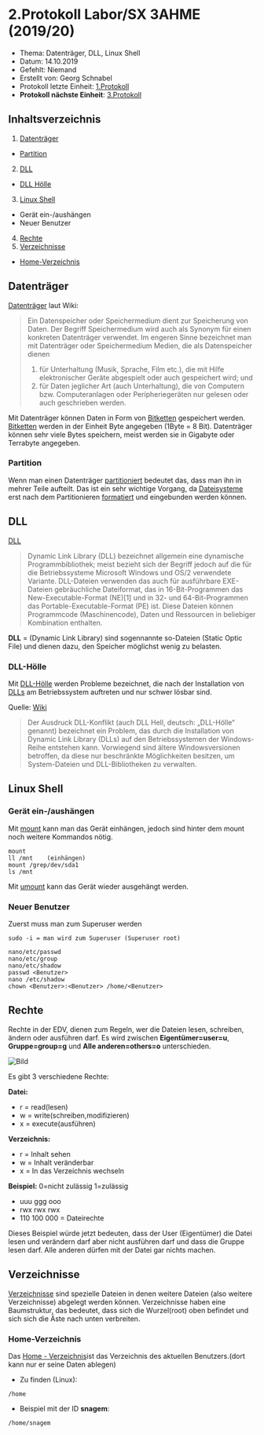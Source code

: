 # 2.Protokoll Labor/SX 3AHME (2019/20)

* Thema: Datenträger, DLL, Linux Shell
* Datum: 14.10.2019
* Gefehlt: Niemand
* Erstellt von: Georg Schnabel
* Protokoll letzte Einheit: [1.Protokoll](https://github.com/HTLMechatronics/m17-3ahme-la1-sx/blob/snagem17/protokolle/protokoll_2019-09-30_snagem17.md)
* **Protokoll nächste Einheit**: [3.Protokoll](https://github.com/HTLMechatronics/m17-3ahme-la1-sx/blob/snagem17/protokolle/protokoll_2020-01-20_snagem17.md)

## Inhaltsverzeichnis
1. [Datenträger](https://de.wikipedia.org/wiki/Datenspeicher)
* [Partition](https://de.wikipedia.org/wiki/Partition_(Datenträger))
2. [DLL](https://de.wikipedia.org/wiki/Dynamic_Link_Library)
* [DLL Hölle](https://de.wikipedia.org/wiki/DLL-Konflikt)
3. [Linux Shell](https://de.wikipedia.org/wiki/Bash_(Shell))
* Gerät ein-/aushängen
* Neuer Benutzer
4. [Rechte](https://wiki.ubuntuusers.de/Homeverzeichnis/#Rechte)
5. [Verzeichnisse](https://de.wikipedia.org/wiki/Verzeichnisstruktur)
* [Home-Verzeichnis](https://wiki.ubuntuusers.de/Homeverzeichnis/)


## Datenträger
[Datenträger](https://de.wikipedia.org/wiki/Datenspeicher) laut Wiki:

>Ein Datenspeicher oder Speichermedium dient zur Speicherung von Daten. Der Begriff Speichermedium wird auch als Synonym für einen konkreten Datenträger verwendet. 
>Im engeren Sinne bezeichnet man mit Datenträger oder Speichermedium Medien, die als Datenspeicher dienen 
>1. für Unterhaltung (Musik, Sprache, Film etc.), die mit Hilfe elektronischer Geräte abgespielt oder auch gespeichert wird; und
>2. für Daten jeglicher Art (auch Unterhaltung), die von Computern bzw. Computeranlagen oder Peripheriegeräten nur gelesen oder auch       geschrieben werden.

Mit Datenträger können Daten in Form von [Bitketten](https://de.wikipedia.org/wiki/Bitkette) gespeichert werden. 
[Bitketten](https://de.wikipedia.org/wiki/Bitkette) werden in der Einheit Byte angegeben (1Byte = 8 Bit). Datenträger können sehr viele Bytes speichern, meist werden sie in Gigabyte oder Terrabyte angegeben.

### Partition
Wenn man einen Datenträger [partitioniert](https://de.wikipedia.org/wiki/Partition_(Datenträger)) bedeutet das, dass man ihn in mehrer Teile aufteilt. Das ist ein sehr wichtige Vorgang, da [Dateisysteme](https://de.wikipedia.org/wiki/Dateisystem) erst nach dem Partitionieren [formatiert](https://de.wikipedia.org/wiki/Formatierung) und eingebunden werden können.

## DLL
[DLL](https://de.wikipedia.org/wiki/Dynamic_Link_Library)
>Dynamic Link Library (DLL) bezeichnet allgemein eine dynamische Programmbibliothek; meist bezieht sich der Begriff jedoch auf die für die Betriebssysteme Microsoft Windows und OS/2 verwendete Variante. 
DLL-Dateien verwenden das auch für ausführbare EXE-Dateien gebräuchliche Dateiformat, das in 16-Bit-Programmen das New-Executable-Format (NE)[1] und in 32- und 64-Bit-Programmen das Portable-Executable-Format (PE) ist. Diese Dateien können Programmcode (Maschinencode), Daten und Ressourcen in beliebiger Kombination enthalten.

**DLL** = (Dynamic Link Library) sind sogennannte so-Dateien (Static Optic File) und dienen dazu, den Speicher möglichst wenig zu belasten.

### DLL-Hölle
Mit [DLL-Hölle](https://de.wikipedia.org/wiki/DLL-Konflikt) werden Probleme bezeichnet, die nach der Installation von [DLLs](https://de.wikipedia.org/wiki/Dynamic_Link_Library) am Betriebssystem auftreten und nur schwer lösbar sind.

Quelle: [Wiki](https://de.wikipedia.org/wiki/DLL-Konflikt)
>Der Ausdruck DLL-Konflikt (auch DLL Hell, deutsch: „DLL-Hölle“ genannt) bezeichnet ein Problem, das durch die Installation von Dynamic Link Library (DLLs) auf den Betriebssystemen der Windows-Reihe entstehen kann. Vorwiegend sind ältere Windowsversionen betroffen, da diese nur beschränkte Möglichkeiten besitzen, um System-Dateien und DLL-Bibliotheken zu verwalten.

## Linux Shell

### Gerät ein-/aushängen
Mit [mount](https://wiki.ubuntuusers.de/mount/#Dateisysteme-einbinden) kann man das Gerät einhängen, jedoch sind hinter dem mount noch weitere Kommandos nötig.

```
mount
ll /mnt    (einhängen)
mount /grep/dev/sda1
ls /mnt
```

Mit [umount](https://wiki.ubuntuusers.de/mount/#Dateisysteme-aushaengen) kann das Gerät wieder ausgehängt werden.

### Neuer Benutzer
Zuerst muss man zum Superuser werden
```
sudo -i = man wird zum Superuser (Superuser root)
```
```
nano/etc/passwd
nano/etc/group
nano/etc/shadow
passwd <Benutzer>
nano /etc/shadow
chown <Benutzer>:<Benutzer> /home/<Benutzer>
```
##  Rechte

Rechte in der EDV, dienen zum Regeln, wer die Dateien lesen, schreiben, ändern oder ausführen darf. Es wird zwischen **Eigentümer=user=u**, **Gruppe=group=g** und **Alle anderen=others=o** unterschieden.

![Bild](https://upload.wikimedia.org/wikipedia/de/1/19/Zugriffsrecht.png)

Es gibt 3 verschiedene Rechte: 

**Datei:**                                        
* r = read(lesen)                                
* w = write(schreiben,modifizieren)               
* x = execute(ausführen)                          

**Verzeichnis:**
* r = Inhalt sehen
* w = Inhalt veränderbar
* x = In das Verzeichnis wechseln

**Beispiel:**
0=nicht zulässig
1=zulässig

* uuu ggg ooo
* rwx rwx rwx
* 110 100 000 = Dateirechte

Dieses Beispiel würde jetzt bedeuten, dass der User (Eigentümer) die Datei lesen und verändern darf aber nicht ausführen darf und dass die Gruppe lesen darf. Alle anderen dürfen mit der Datei gar nichts machen.

## Verzeichnisse

[Verzeichnisse](https://de.wikipedia.org/wiki/Verzeichnisstruktur) sind spezielle Dateien in denen weitere Dateien (also weitere Verzeichnisse) abgelegt werden können. Verzeichnisse haben eine Baumstruktur, das bedeutet, dass sich die Wurzel(root) oben befindet und sich sich die Äste nach unten verbreiten.

### Home-Verzeichnis
Das [Home - Verzeichnis](https://wiki.ubuntuusers.de/Homeverzeichnis/)ist das Verzeichnis des aktuellen Benutzers.(dort kann nur er seine Daten ablegen)

* Zu finden (Linux):
```
/home
```
* Beispiel mit der ID **snagem**:
```
/home/snagem
```

